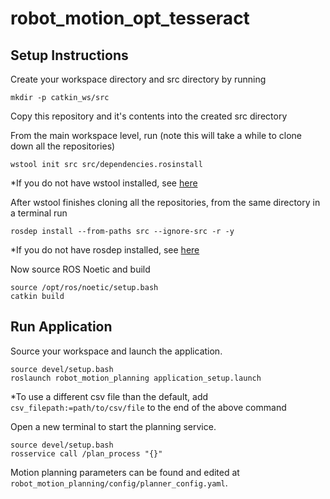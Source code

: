 # robot_motion_opt_tesseract

## Setup Instructions

Create your workspace directory and src directory by running
```
mkdir -p catkin_ws/src
```
Copy this repository and it's contents into the created src directory

From the main workspace level, run (note this will take a while to clone down all the repositories)
```
wstool init src src/dependencies.rosinstall
```
*If you do not have wstool installed, see [here](http://wiki.ros.org/wstool)

After wstool finishes cloning all the repositories, from the same directory in a terminal run
```
rosdep install --from-paths src --ignore-src -r -y
```
*If you do not have rosdep installed, see [here](http://wiki.ros.org/rosdep)

Now source ROS Noetic and build
```
source /opt/ros/noetic/setup.bash
catkin build
```

## Run Application

Source your workspace and launch the application.
```
source devel/setup.bash
roslaunch robot_motion_planning application_setup.launch
```
*To use a different csv file than the default, add `csv_filepath:=path/to/csv/file` to the end of the above command

Open a new terminal to start the planning service.
```
source devel/setup.bash
rosservice call /plan_process "{}"
```

Motion planning parameters can be found and edited at `robot_motion_planning/config/planner_config.yaml`.
